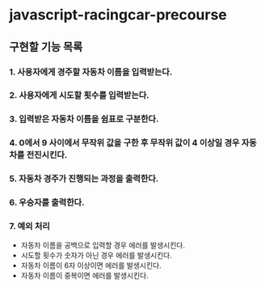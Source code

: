 # javascript-racingcar-precourse

## 구현할 기능 목록

### 1. 사용자에게 경주할 자동차 이름을 입력받는다.

### 2. 사용자에게 시도할 횟수를 입력받는다.

### 3. 입력받은 자동차 이름을 쉼표로 구분한다.

### 4. 0에서 9 사이에서 무작위 값을 구한 후 무작위 값이 4 이상일 경우 자동차를 전진시킨다.

### 5. 자동차 경주가 진행되는 과정을 출력한다.

### 6. 우승자를 출력한다.

### 7. 예외 처리

- 자동차 이름을 공백으로 입력할 경우 에러를 발생시킨다.
- 시도할 횟수가 숫자가 아닌 경우 에러를 발생시킨다.
- 자동차 이름이 6자 이상이면 에러를 발생시킨다.
- 자동차 이름이 중복이면 에러를 발생시킨다.

